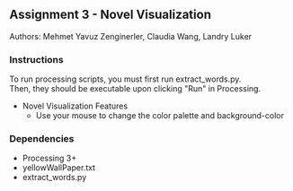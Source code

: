 ## Assignment 3 - Novel Visualization

Authors: Mehmet Yavuz Zenginerler, Claudia Wang, Landry Luker <br>


### Instructions

To run processing scripts, you must first run extract_words.py. <br>
Then, they should be executable upon clicking "Run" in Processing.

* Novel Visualization Features
    * Use your mouse to change the color palette and background-color



### Dependencies

* Processing 3+
* yellowWallPaper.txt
* extract_words.py
